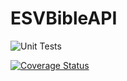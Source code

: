 # ESVBibleAPI
![Unit Tests](https://github.com/thall90/ESVBibleAPI/workflows/Unit%20Tests/badge.svg)

[![Coverage Status](https://coveralls.io/repos/github/thall90/ESVBibleAPI/badge.svg?branch=master)](https://coveralls.io/github/thall90/ESVBibleAPI?branch=master)
